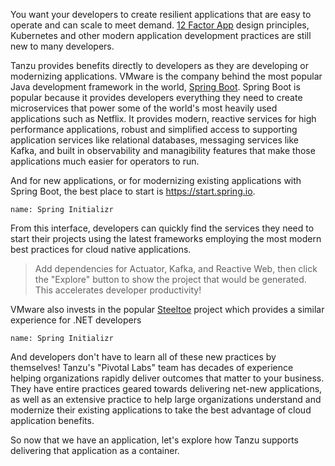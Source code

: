 You want your developers to create resilient applications that are easy to operate and can scale to meet demand.  [12 Factor App](https://12factor.net/) design principles, Kubernetes and other modern application development practices are still new to many developers.

Tanzu provides benefits directly to developers as they are developing or modernizing applications.  VMware is the company behind the most popular Java development framework in the world, [Spring Boot](https://spring.io/).  Spring Boot is popular because it provides developers everything they need to create microservices that power some of the world's most heavily used applications such as Netflix.  It provides modern, reactive services for high performance applications, robust and simplified access to supporting application services like relational databases, messaging services like Kafka, and built in observability and managibility features that make those applications much easier for operators to run.

And for new applications, or for modernizing existing applications with Spring Boot, the best place to start is https://start.spring.io.

```dashboard:open-dashboard
name: Spring Initializr
```

From this interface, developers can quickly find the services they need to start their projects using the latest frameworks employing the most modern best practices for cloud native applications.

> Add dependencies for Actuator, Kafka, and Reactive Web, then click the "Explore" button to show the project that would be generated.  This accelerates developer productivity!

VMware also invests in the popular [Steeltoe](https://steeltoe.io) project which provides a similar experience for .NET developers

```dashboard:open-dashboard
name: Spring Initializr
```

And developers don't have to learn all of these new practices by themselves!  Tanzu's "Pivotal Labs" team has decades of experience helping organizations rapidly deliver outcomes that matter to your business.  They have entire practices geared towards delivering net-new applications, as well as an extensive practice to help large organizations understand and modernize their existing applications to take the best advantage of cloud application benefits.

So now that we have an application, let's explore how Tanzu supports delivering that application as a container.